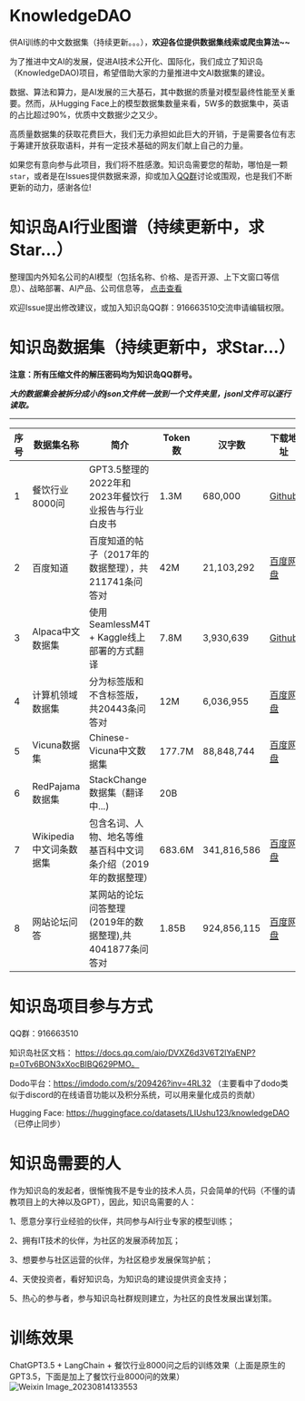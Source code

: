 # KnowledgeDAO
供AI训练的中文数据集（持续更新。。。），**欢迎各位提供数据集线索或爬虫算法~~**

为了推进中文AI的发展，促进AI技术公开化、国际化，我们成立了知识岛（KnowledgeDAO)项目，希望借助大家的力量推进中文AI数据集的建设。

数据、算法和算力，是AI发展的三大基石，其中数据的质量对模型最终性能至关重要。然而，从Hugging Face上的模型数据集数量来看，5W多的数据集中，英语的占比超过90%，优质中文数据少之又少。

高质量数据集的获取花费巨大，我们无力承担如此巨大的开销，于是需要各位有志于筹建开放获取语料，并有一定技术基础的网友们献上自己的力量。

如果您有意向参与此项目，我们将不胜感激。知识岛需要您的帮助，哪怕是一颗`star`，或者是在Issues提供数据来源，抑或加入[QQ群]("916663510")讨论或围观，也是我们不断更新的动力，感谢各位!

# 知识岛AI行业图谱（持续更新中，求Star...）

整理国内外知名公司的AI模型（包括名称、价格、是否开源、上下文窗口等信息）、战略部署、AI产品、公司信息等， [点击查看](https://mm.edrawsoft.cn/app/editor/Ea0K263xH9jUxypxWZjy8jlzQziL1WCq?share=1&page=4294967396&)


欢迎Issue提出修改建议，或加入知识岛QQ群：916663510交流申请编辑权限。

# 知识岛数据集（持续更新中，求Star...）

  **注意：所有压缩文件的解压密码均为知识岛QQ群号。**

  ***大的数据集会被拆分成小的json文件统一放到一个文件夹里，jsonl文件可以逐行读取。***


*****


序号 | 数据集名称    |        简介       |  Token数 |   汉字数  |  下载地址
---- | ------- | --------- | --------- | --------- | ---------
1 | 餐饮行业8000问  |GPT3.5整理的2022年和2023年餐饮行业报告与行业白皮书| 1.3M |680,000| [Github](/1餐饮行业)
2 | 百度知道 |百度知道的帖子（2017年的数据整理），共211741条问答对| 42M |21,103,292|[百度网盘](https://pan.baidu.com/s/1jQvo9iLqdPFJo01A3iZjSg?pwd=4u5t)
3 | Alpaca中文数据集 |使用SeamlessM4T + Kaggle线上部署的方式翻译| 7.8M |3,930,639| [Github](/3Alpaca中文数据集)
4 | 计算机领域数据集 |分为标签版和不含标签版，共20443条问答对| 12M |6,036,955| [百度网盘](https://pan.baidu.com/s/169IYPXDc8k1VK34gTENegg?pwd=kyvi)
5 | Vicuna数据集 |Chinese-Vicuna中文数据集| 177.7M |88,848,744| [百度网盘](https://pan.baidu.com/s/1x1hxyZyBimcp8KEsOdHUNw?pwd=lb9l)
6 | RedPajama数据集 |StackChange数据集（翻译中...)| 20B |
7 | Wikipedia中文词条数据集 |包含名词、人物、地名等维基百科中文词条介绍（2019年的数据整理）| 683.6M |341,816,586|[百度网盘](https://pan.baidu.com/s/1bvcrdynDUSn9n00MW7LSTw?pwd=k162)
8 | 网站论坛问答 |某网站的论坛问答整理(2019年的数据整理),共4041877条问答对| 1.85B |924,856,115|[百度网盘](https://pan.baidu.com/s/15lP8UrS7dO2VE77gtrwP7Q?pwd=5opx)


# 知识岛项目参与方式
QQ群：916663510

知识岛社区文档： https://docs.qq.com/aio/DVXZ6d3V6T2lYaENP?p=0Tv6BON3xXocBIBQ629PMO。

Dodo平台：https://imdodo.com/s/209426?inv=4RL32  （主要看中了dodo类似于discord的在线语音功能以及积分系统，可以用来量化成员的贡献）

Hugging Face: https://huggingface.co/datasets/LIUshu123/knowledgeDAO （已停止同步）

# 知识岛需要的人
作为知识岛的发起者，很惭愧我不是专业的技术人员，只会简单的代码（不懂的请教项目上的大神以及GPT），因此，知识岛需要的人：

1、愿意分享行业经验的伙伴，共同参与AI行业专家的模型训练；

2、拥有IT技术的伙伴，为社区的发展添砖加瓦；

3、想要参与社区运营的伙伴，为社区稳步发展保驾护航；

4、天使投资者，看好知识岛，为知识岛的建设提供资金支持；

5、热心的参与者，参与知识岛社群规则建立，为社区的良性发展出谋划策。

# 训练效果

ChatGPT3.5 + LangChain + 餐饮行业8000问之后的训练效果（上面是原生的GPT3.5，下面是加上了餐饮行业8000问的效果）
![Weixin Image_20230814133553](https://github.com/shuliu586/KnowledgeDAO/assets/78126220/deca2c2f-479a-4b88-97a4-3f21a814eff8)
